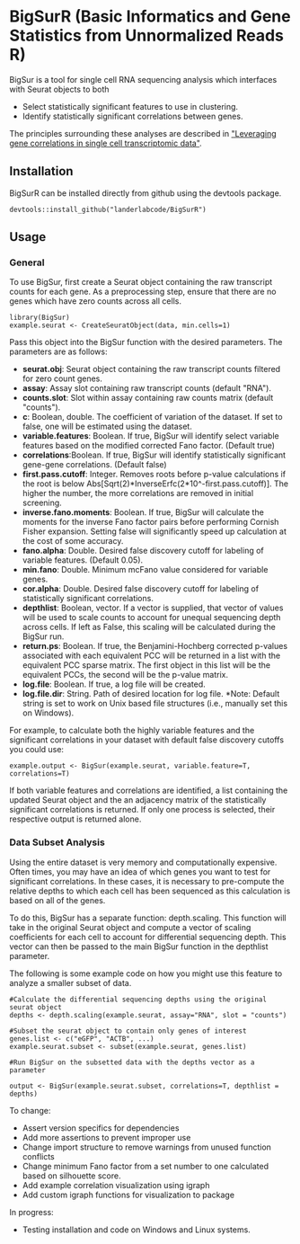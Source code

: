 # BigSurR (Basic Informatics and Gene Statistics from Unnormalized Reads R)

BigSur is a tool for single cell RNA sequencing analysis which interfaces with Seurat objects to both
- Select statistically significant features to use in clustering.
- Identify statistically significant correlations between genes.

The principles surrounding these analyses are described in ["Leveraging gene correlations in single cell transcriptomic data"][1].

## Installation
BigSurR can be installed directly from github using the devtools package.
```{r}
devtools::install_github("landerlabcode/BigSurR")
```

## Usage

### General
To use BigSur, first create a Seurat object containing the raw transcript counts for each gene. As a preprocessing step, ensure that there are no genes which have zero counts across all cells.
```{r}
library(BigSur)
example.seurat <- CreateSeuratObject(data, min.cells=1)
```
Pass this object into the BigSur function with the desired parameters. The parameters are as follows:
- **seurat.obj**: Seurat object containing the raw transcript counts filtered for zero count genes.
- **assay**: Assay slot containing raw transcript counts (default "RNA").
- **counts.slot**: Slot within assay containing raw counts matrix (default "counts").
- **c**: Boolean, double. The coefficient of variation of the dataset. If set to false, one will be estimated using the dataset.
- **variable.features**: Boolean. If true, BigSur will identify select variable features based on the modified corrected Fano factor. (Default true)
- **correlations**:Boolean. If true, BigSur will identify statistically significant gene-gene correlations. (Default false)
- **first.pass.cutoff**: Integer. Removes roots before p-value calculations if the root is below Abs[Sqrt(2)\*InverseErfc(2*10^-first.pass.cutoff)]. The higher the number, the more correlations are removed in initial screening.
- **inverse.fano.moments**: Boolean. If true, BigSur will calculate the moments for the inverse Fano factor pairs before performing Cornish Fisher expansion. Setting false will significantly speed up calculation at the cost of some accuracy.
- **fano.alpha**: Double. Desired false discovery cutoff for labeling of variable features. (Default 0.05).
- **min.fano**: Double. Minimum mcFano value considered for variable genes.
- **cor.alpha**: Double. Desired false discovery cutoff for labeling of statistically significant correlations.
- **depthlist**: Boolean, vector. If a vector is supplied, that vector of values will be used to scale counts to account for unequal sequencing depth across cells. If left as False, this scaling will be calculated during the BigSur run.
- **return.ps**: Boolean. If true, the Benjamini-Hochberg corrected p-values associated with each equivalent PCC will be returned in a list with the equivalent PCC sparse matrix. The first object in this list will be the equivalent PCCs, the second will be the p-value matrix.
- **log.file**: Boolean. If true, a log file will be created.
- **log.file.dir**: String. Path of desired location for log file. *Note: Default string is set to work on Unix based file structures (i.e., manually set this on Windows).

For example, to calculate both the highly variable features and the significant correlations in your dataset with default false discovery cutoffs you could use:
```{r}
example.output <- BigSur(example.seurat, variable.feature=T, correlations=T)
```
If both variable features and correlations are identified, a list containing the updated Seurat object and the an adjacency matrix of the statistically significant correlations is returned. If only one process is selected, their respective output is returned alone.

### Data Subset Analysis

Using the entire dataset is very memory and computationally expensive. Often times, you may have an idea of which genes you want to test for significant correlations. In these cases, it is necessary to pre-compute the relative depths to which each cell has been sequenced as this calculation is based on all of the genes.

To do this, BigSur has a separate function: depth.scaling. This function will take in the original Seurat object and compute a vector of scaling coefficients for each cell to account for differential sequencing depth. This vector can then be passed to the main BigSur function in the depthlist parameter.

The following is some example code on how you might use this feature to analyze a smaller subset of data.

```{r}
#Calculate the differential sequencing depths using the original seurat object
depths <- depth.scaling(example.seurat, assay="RNA", slot = "counts")

#Subset the seurat object to contain only genes of interest
genes.list <- c("eGFP", "ACTB", ...)
example.seurat.subset <- subset(example.seurat, genes.list)

#Run BigSur on the subsetted data with the depths vector as a parameter

output <- BigSur(example.seurat.subset, correlations=T, depthlist = depths)
```



To change:
- Assert version specifics for dependencies 
- Add more assertions to prevent improper use
- Change import structure to remove warnings from unused function conflicts
- Change minimum Fano factor from a set number to one calculated based on silhouette score.
- Add example correlation visualization using igraph
- Add custom igraph functions for visualization to package

In progress:
- Testing installation and code on Windows and Linux systems.

[1]: https://www.biorxiv.org/content/10.1101/2023.03.14.532643v1 "Leveraging gene correlations in single cell transcriptomic data"
